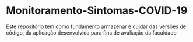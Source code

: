 # Monitoramento-Sintomas-COVID-19
Este repositório tem como fundamento armazenar e cuidar das versões de código, da aplicação desenvolvida para fins de avaliação da faculdade
